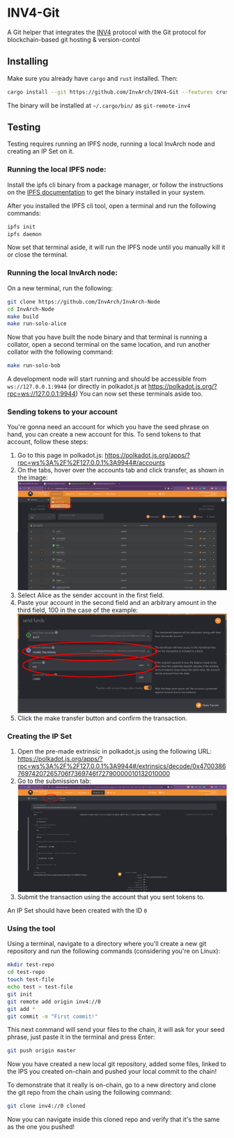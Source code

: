 # INV4-Git
A Git helper that integrates the [INV4](https://github.com/InvArch/InvArch-Frames/tree/main/INV4) protocol with the Git protocol for blockchain-based git hosting & version-contol

## Installing
Make sure you already have `cargo` and `rust` installed. Then:
```sh
cargo install --git https://github.com/InvArch/INV4-Git --features crust
```
The binary will be installed at `~/.cargo/bin/` as `git-remote-inv4`

## Testing
Testing requires running an IPFS node, running a local InvArch node and creating an IP Set on it.

### Running the local IPFS node:
Install the ipfs cli binary from a package manager, or follow the instructions on the [IPFS documentation](http://docs.ipfs.tech.ipns.localhost:8080/install/command-line/#linux) to get the binary installed in your system.

After you installed the IPFS cli tool, open a terminal and run the following commands:
```sh
ipfs init
ipfs daemon
```
Now set that terminal aside, it will run the IPFS node until you manually kill it or close the terminal.


### Running the local InvArch node:
On a new terminal, run the following:
```sh
git clone https://github.com/InvArch/InvArch-Node
cd InvArch-Node
make build
make run-solo-alice
```

Now that you have built the node binary and that terminal is running a collator, open a second terminal on the same location, and run another collator with the following command:
```sh
make run-solo-bob
```

A development node will start running and should be accessible from `ws://127.0.0.1:9944` (or directly in polkadot.js at https://polkadot.js.org/?rpc=ws://127.0.0.1:9944)
You can now set these terminals aside too.

### Sending tokens to your account
You're gonna need an account for which you have the seed phrase on hand, you can create a new account for this.
To send tokens to that account, follow these steps:
1. Go to this page in polkadot.js: https://polkadot.js.org/apps/?rpc=ws%3A%2F%2F127.0.0.1%3A9944#/accounts
2. On the tabs, hover over the accounts tab and click transfer, as shown in the image: ![](images/tabs.png)
3. Select Alice as the sender account in the first field.
4. Paste your account in the second field and an arbitrary amount in the third field, 100 in the case of the example: ![](images/transfer.png)
5. Click the make transfer button and confirm the transaction.

### Creating the IP Set
1. Open the pre-made extrinsic in polkadot.js using the following URL: https://polkadot.js.org/apps/?rpc=ws%3A%2F%2F127.0.0.1%3A9944#/extrinsics/decode/0x470038676974207265706f7369746f72790000010132010000
2. Go to the submission tab: ![](images/submission_tab.png)
3. Submit the transaction using the account that you sent tokens to.

An IP Set should have been created with the ID `0`

### Using the tool
Using a terminal, navigate to a directory where you'll create a new git repository and run the following commands (considering you're on Linux):
 ```sh
mkdir test-repo
cd test-repo
touch test-file
echo test > test-file
git init
git remote add origin inv4://0
git add *
git commit -m "First commit!"
```

This next command will send your files to the chain, it will ask for your seed phrase, just paste it in the terminal and press Enter:
```sh
git push origin master
```

Now you have created a new local git repository, added some files, linked to the IPS you created on-chain and pushed your local commit to the chain!

To demonstrate that it really is on-chain, go to a new directory and clone the git repo from the chain using the following command:
```sh
git clone inv4://0 cloned
```

Now you can navigate inside this cloned repo and verify that it's the same as the one you pushed!
